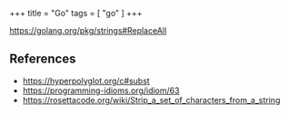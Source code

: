 +++
title = "Go"
tags = [ "go" ]
+++

<https://golang.org/pkg/strings#ReplaceAll>

## References

- <https://hyperpolyglot.org/c#subst>
- <https://programming-idioms.org/idiom/63>
- <https://rosettacode.org/wiki/Strip_a_set_of_characters_from_a_string>
